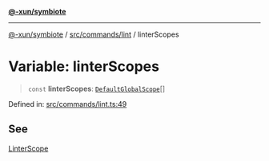 [**@-xun/symbiote**](../../../../README.md)

***

[@-xun/symbiote](../../../../README.md) / [src/commands/lint](../README.md) / linterScopes

# Variable: linterScopes

> `const` **linterScopes**: [`DefaultGlobalScope`](../../../configure/enumerations/DefaultGlobalScope.md)[]

Defined in: [src/commands/lint.ts:49](https://github.com/Xunnamius/symbiote/blob/877e3120bdc7f2c76a05ae6085d5ac57197fd79f/src/commands/lint.ts#L49)

## See

[LinterScope](../../../configure/enumerations/DefaultGlobalScope.md)
